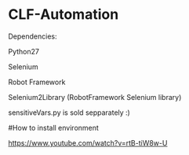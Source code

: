 # CLF-Automation

Dependencies:

Python27

Selenium

Robot Framework

Selenium2Library (RobotFramework Selenium library)

sensitiveVars.py is sold sepparately :)

#How to install environment

https://www.youtube.com/watch?v=rtB-tiW8w-U

